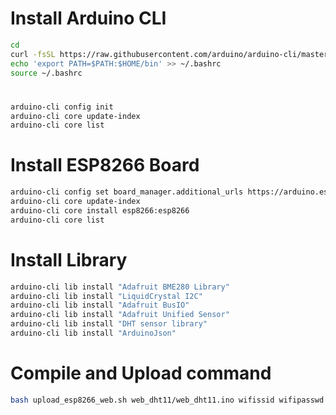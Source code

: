 # Install Arduino CLI
````bash
cd
curl -fsSL https://raw.githubusercontent.com/arduino/arduino-cli/master/install.sh | sh
echo 'export PATH=$PATH:$HOME/bin' >> ~/.bashrc
source ~/.bashrc
````
#
````bash
arduino-cli config init
arduino-cli core update-index
arduino-cli core list
````
# Install ESP8266 Board
````bash
arduino-cli config set board_manager.additional_urls https://arduino.esp8266.com/stable/package_esp8266com_index.json
arduino-cli core update-index
arduino-cli core install esp8266:esp8266
arduino-cli core list
````
# Install Library
````bash
arduino-cli lib install "Adafruit BME280 Library"
arduino-cli lib install "LiquidCrystal I2C"
arduino-cli lib install "Adafruit BusIO"
arduino-cli lib install "Adafruit Unified Sensor"
arduino-cli lib install "DHT sensor library"
arduino-cli lib install "ArduinoJson"
````
# Compile and Upload command
````bash
bash upload_esp8266_web.sh web_dht11/web_dht11.ino wifissid wifipasswd hostname
````
